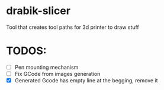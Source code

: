 # drabik-slicer
Tool that creates tool paths for 3d printer to draw stuff 

# TODOS:
- [ ] Pen mounting mechanism
- [ ] Fix GCode from images generation 
- [x] Generated Gcode has empty line at the begging, remove it   